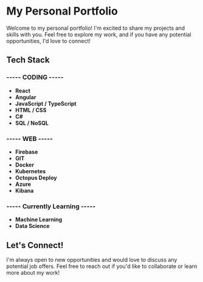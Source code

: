 # My Personal Portfolio

Welcome to my personal portfolio! I'm excited to share my projects and skills with you. Feel free to explore my work, and if you have any potential opportunities, I'd love to connect!

## Tech Stack

### ----- CODING -----
- **React**
- **Angular**
- **JavaScript / TypeScript**
- **HTML / CSS**
- **C#**
- **SQL / NoSQL**

### ----- WEB -----
- **Firebase**
- **GIT**
- **Docker**
- **Kubernetes**
- **Octopus Deploy**
- **Azure**
- **Kibana**

### ----- Currently Learning -----
- **Machine Learning**
- **Data Science**

## Let's Connect!

I'm always open to new opportunities and would love to discuss any potential job offers. Feel free to reach out if you'd like to collaborate or learn more about my work!
